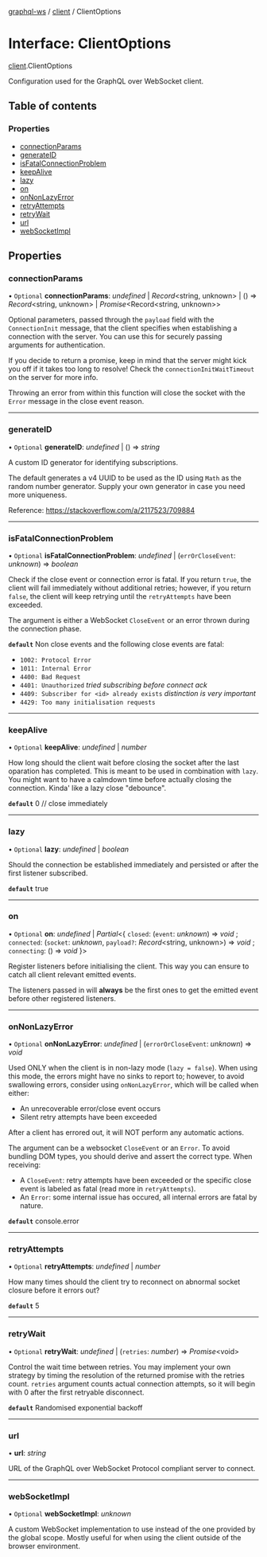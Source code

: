 [graphql-ws](../README.md) / [client](../modules/client.md) / ClientOptions

# Interface: ClientOptions

[client](../modules/client.md).ClientOptions

Configuration used for the GraphQL over WebSocket client.

## Table of contents

### Properties

- [connectionParams](client.clientoptions.md#connectionparams)
- [generateID](client.clientoptions.md#generateid)
- [isFatalConnectionProblem](client.clientoptions.md#isfatalconnectionproblem)
- [keepAlive](client.clientoptions.md#keepalive)
- [lazy](client.clientoptions.md#lazy)
- [on](client.clientoptions.md#on)
- [onNonLazyError](client.clientoptions.md#onnonlazyerror)
- [retryAttempts](client.clientoptions.md#retryattempts)
- [retryWait](client.clientoptions.md#retrywait)
- [url](client.clientoptions.md#url)
- [webSocketImpl](client.clientoptions.md#websocketimpl)

## Properties

### connectionParams

• `Optional` **connectionParams**: *undefined* \| *Record*<string, unknown\> \| () => *Record*<string, unknown\> \| *Promise*<Record<string, unknown\>\>

Optional parameters, passed through the `payload` field with the `ConnectionInit` message,
that the client specifies when establishing a connection with the server. You can use this
for securely passing arguments for authentication.

If you decide to return a promise, keep in mind that the server might kick you off if it
takes too long to resolve! Check the `connectionInitWaitTimeout` on the server for more info.

Throwing an error from within this function will close the socket with the `Error` message
in the close event reason.

___

### generateID

• `Optional` **generateID**: *undefined* \| () => *string*

A custom ID generator for identifying subscriptions.

The default generates a v4 UUID to be used as the ID using `Math`
as the random number generator. Supply your own generator
in case you need more uniqueness.

Reference: https://stackoverflow.com/a/2117523/709884

___

### isFatalConnectionProblem

• `Optional` **isFatalConnectionProblem**: *undefined* \| (`errOrCloseEvent`: *unknown*) => *boolean*

Check if the close event or connection error is fatal. If you return `true`,
the client will fail immediately without additional retries; however, if you
return `false`, the client will keep retrying until the `retryAttempts` have
been exceeded.

The argument is either a WebSocket `CloseEvent` or an error thrown during
the connection phase.

**`default`** 
Non close events and the following close events are fatal:
- `1002: Protocol Error`
- `1011: Internal Error`
- `4400: Bad Request`
- `4401: Unauthorized` _tried subscribing before connect ack_
- `4409: Subscriber for <id> already exists` _distinction is very important_
- `4429: Too many initialisation requests`

___

### keepAlive

• `Optional` **keepAlive**: *undefined* \| *number*

How long should the client wait before closing the socket after the last oparation has
completed. This is meant to be used in combination with `lazy`. You might want to have
a calmdown time before actually closing the connection. Kinda' like a lazy close "debounce".

**`default`** 0 // close immediately

___

### lazy

• `Optional` **lazy**: *undefined* \| *boolean*

Should the connection be established immediately and persisted
or after the first listener subscribed.

**`default`** true

___

### on

• `Optional` **on**: *undefined* \| *Partial*<{ `closed`: (`event`: *unknown*) => *void* ; `connected`: (`socket`: *unknown*, `payload?`: *Record*<string, unknown\>) => *void* ; `connecting`: () => *void*  }\>

Register listeners before initialising the client. This way
you can ensure to catch all client relevant emitted events.

The listeners passed in will **always** be the first ones
to get the emitted event before other registered listeners.

___

### onNonLazyError

• `Optional` **onNonLazyError**: *undefined* \| (`errorOrCloseEvent`: *unknown*) => *void*

Used ONLY when the client is in non-lazy mode (`lazy = false`). When
using this mode, the errors might have no sinks to report to; however,
to avoid swallowing errors, consider using `onNonLazyError`,  which will
be called when either:
- An unrecoverable error/close event occurs
- Silent retry attempts have been exceeded

After a client has errored out, it will NOT perform any automatic actions.

The argument can be a websocket `CloseEvent` or an `Error`. To avoid bundling
DOM types, you should derive and assert the correct type. When receiving:
- A `CloseEvent`: retry attempts have been exceeded or the specific
close event is labeled as fatal (read more in `retryAttempts`).
- An `Error`: some internal issue has occured, all internal errors are
fatal by nature.

**`default`** console.error

___

### retryAttempts

• `Optional` **retryAttempts**: *undefined* \| *number*

How many times should the client try to reconnect on abnormal socket closure before it errors out?

**`default`** 5

___

### retryWait

• `Optional` **retryWait**: *undefined* \| (`retries`: *number*) => *Promise*<void\>

Control the wait time between retries. You may implement your own strategy
by timing the resolution of the returned promise with the retries count.
`retries` argument counts actual connection attempts, so it will begin with
0 after the first retryable disconnect.

**`default`** Randomised exponential backoff

___

### url

• **url**: *string*

URL of the GraphQL over WebSocket Protocol compliant server to connect.

___

### webSocketImpl

• `Optional` **webSocketImpl**: *unknown*

A custom WebSocket implementation to use instead of the
one provided by the global scope. Mostly useful for when
using the client outside of the browser environment.
